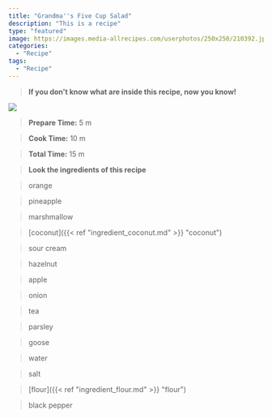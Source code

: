 ```yaml
---
title: "Grandma''s Five Cup Salad"
description: "This is a recipe"
type: "featured"
image: https://images.media-allrecipes.com/userphotos/250x250/210392.jpg
categories: 
  - "Recipe"
tags: 
  - "Recipe"
---
```



>**If you don't know what are inside this recipe, now you know!**

![](../images/Recipes-Banner.jpg)
> **Prepare Time:** 5 m


> **Cook Time:** 10 m


> **Total Time:** 15 m

> **Look the ingredients of this recipe**

> orange

> pineapple

> marshmallow

> [coconut]({{< ref "ingredient_coconut.md" >}} "coconut")

> sour cream

> hazelnut

> apple

> onion

> tea

> parsley

> goose

> water

> salt

> [flour]({{< ref "ingredient_flour.md" >}} "flour")

> black pepper

